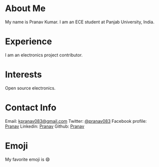 # About Me
My name is Pranav Kumar. I am an ECE student at Panjab University, India.
# Experience
I am an electronics project contributor.
# Interests
Open source electronics.
# Contact Info
Email: [kpranav083@gmail.com](mailto:kPranav083@gmail.com)
Twitter: [@pranav083](https://twitter.com/Pranav083)
Facebook profile: [Pranav](https://www.facebook.com/pranav014)
Linkedin: [Pranav](https://www.linkedin.com/in/pranav-kumar-a0201512a/)
Github: [Pranav](https://github.com/pranav014)
# Emoji
My favorite emoji is :smile:
